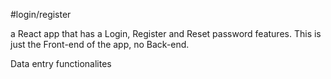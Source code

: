 #login/register


a React app that has a Login, Register and Reset password features. This is just the Front-end of the app, no Back-end.

Data entry functionalites





